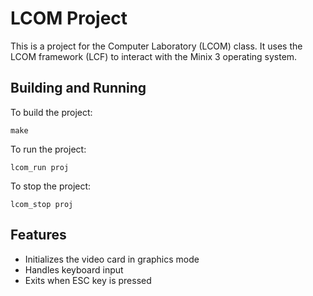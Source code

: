 # LCOM Project

This is a project for the Computer Laboratory (LCOM) class. It uses the LCOM framework (LCF) to interact with the Minix 3 operating system.

## Building and Running

To build the project:
```
make
```

To run the project:
```
lcom_run proj
```

To stop the project:
```
lcom_stop proj
```

## Features

- Initializes the video card in graphics mode
- Handles keyboard input
- Exits when ESC key is pressed 